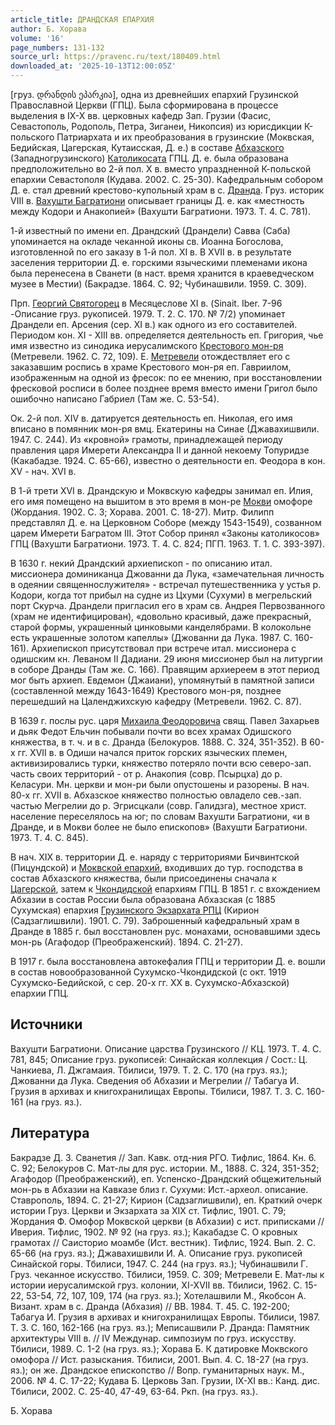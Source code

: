 ```yaml
---
article_title: ДРАНДСКАЯ ЕПАРХИЯ
author: Б. Хорава
volume: '16'
page_numbers: 131-132
source_url: https://pravenc.ru/text/180409.html
downloaded_at: '2025-10-13T12:00:05Z'
---
```


[груз. დრანდის ეპარკია], одна из древнейших епархий Грузинской Православной Церкви (ГПЦ). Была сформирована в процессе выделения в IX-X вв. церковных кафедр Зап. Грузии (Фасис, Севастополь, Родополь, Петра, Зиганеи, Никопсия) из юрисдикции К-польского Патриархата и их преобразования в грузинские (Моквская, Бедийская, Цагерская, Кутаисская, Д. е.) в составе [Абхазского](https://pravenc.ru/text/Абхазского.html) (Западногрузинского) [Католикосата](https://pravenc.ru/text/Католикосата.html) ГПЦ. Д. е. была образована предположительно во 2-й пол. X в. вместо упраздненной К-польской епархии Севастополя (Кудава. 2002. С. 25-30). Кафедральным собором Д. е. стал древний крестово-купольный храм в с. [Дранда](https://pravenc.ru/text/Дранда.html). Груз. историк VIII в. [Вахушти Багратиони](<https://pravenc.ru/text/Вахушти Багратиони.html>) описывает границы Д. е. как «местность между Кодори и Анакопией» (Вахушти Багратиони. 1973. Т. 4. С. 781).

1-й известный по имени еп. Драндский (Драндели) Савва (Саба) упоминается на окладе чеканной иконы св. Иоанна Богослова, изготовленной по его заказу в 1-й пол. XI в. В XVII в. в результате заселения территории Д. е. горскими языческими племенами икона была перенесена в Сванети (в наст. время хранится в краеведческом музее в Местии) (Бакрадзе. 1864. С. 92; Чубинашвили. 1959. С. 309).

Прп. [Георгий Святогорец](<https://pravenc.ru/text/Георгий Святогорец.html>) в Месяцеслове XI в. (Sinait. Iber. 7-96 -Описание груз. рукописей. 1979. Т. 2. С. 170. № 7/2) упоминает Драндели еп. Арсения (сер. XI в.) как одного из его составителей. Периодом кон. XI - XIII вв. определяется деятельность еп. Григория, чье имя известно из синодика иерусалимского [Крестового мон-ря](<https://pravenc.ru/text/Крестового мон-ря.html>) (Метревели. 1962. С. 72, 109). Е. [Метревели](https://pravenc.ru/text/Метревели.html) отождествляет его с заказавшим роспись в храме Крестового мон-ря еп. Гавриилом, изображенным на одной из фресок: по ее мнению, при восстановлении фресковой росписи в более позднее время вместо имени Григол было ошибочно написано Габриел (Там же. С. 53-54).

Ок. 2-й пол. XIV в. датируется деятельность еп. Николая, его имя вписано в помянник мон-ря вмц. Екатерины на Синае (Джавахишвили. 1947. С. 244). Из «кровной» грамоты, принадлежащей периоду правления царя Имерети Александра II и данной некоему Топуридзе (Какабадзе. 1924. С. 65-66), известно о деятельности еп. Феодора в кон. XV - нач. XVI в.

В 1-й трети XVI в. Драндскую и Моквскую кафедры занимал еп. Илия, его имя помещено на вышитом в это время в мон-ре [Мокви](https://pravenc.ru/text/Мокви.html) омофоре (Жордания. 1902. С. 3; Хорава. 2001. С. 18-27). Митр. Филипп представлял Д. е. на Церковном Соборе (между 1543-1549), созванном царем Имерети Багратом III. Этот Собор принял «Законы католикосов» ГПЦ (Вахушти Багратиони. 1973. Т. 4. С. 824; ПГП. 1963. Т. 1. С. 393-397).

В 1630 г. некий Драндский архиепископ - по описанию итал. миссионера доминиканца Джованни да Лука, «замечательная личность в одеянии священнослужителя» - встречал путешественника у устья р. Кодори, когда тот прибыл на судне из Цхуми (Сухуми) в мегрельский порт Скурча. Драндели пригласил его в храм св. Андрея Первозванного (храм не идентифицирован), «довольно красивый, даже прекрасный, старой формы, украшенный цинковыми канделябрами. В колокольне есть украшенные золотом капеллы» (Джованни да Лука. 1987. С. 160-161). Архиепископ присутствовал при встрече итал. миссионера с одишским кн. Леваном II Дадиани. 29 июня миссионер был на литургии в соборе Дранды (Там же. С. 166). Правящим архиереем в этот период мог быть архиеп. Евдемон (Джаиани), упомянутый в памятной записи (составленной между 1643-1649) Крестового мон-ря, позднее перешедший на Цаленджихскую кафедру (Метревели. 1962. С. 87).

В 1639 г. послы рус. царя [Михаила Феодоровича](<https://pravenc.ru/text/МИХАИЛ ФЕОДОРОВИЧ.html>) свящ. Павел Захарьев и дьяк Федот Ельчин побывали почти во всех храмах Одишского княжества, в т. ч. и в с. Дранда (Белокуров. 1888. С. 324, 351-352). В 60-х гг. XVII в. в Одиши начался приток горских языческих племен, активизировались турки, княжество потеряло почти всю северо-зап. часть своих территорий - от р. Анакопия (совр. Псырцха) до р. Келасури. Мн. церкви и мон-ри были опустошены и разорены. В нач. 80-х гг. XVII в. Абхазское княжество полностью овладело сев.-зап. частью Мегрелии до р. Эгрисцкали (совр. Галидзга), местное христ. население переселялось на юг; по словам Вахушти Багратиони, «и в Дранде, и в Мокви более не было епископов» (Вахушти Багратиони. 1973. Т. 4. С. 845).

В нач. XIX в. территории Д. е. наряду с территориями Бичвинтской (Пицундской) и [Моквской епархий](<https://pravenc.ru/text/Моквской епархий.html>), входивших до тур. господства в состав Абхазского княжества, были присоединены сначала к [Цагерской](https://pravenc.ru/text/Цагерской.html), затем к [Чкондидской](https://pravenc.ru/text/Чкондидской.html) епархиям ГПЦ. В 1851 г. с вхождением Абхазии в состав России была образована Абхазская (с 1885 Сухумская) епархия [Грузинского Экзархата РПЦ](<https://pravenc.ru/text/Грузинского Экзархата РПЦ.html>) (Кирион (Садзаглишвили). 1901. С. 79). Заброшенный кафедральный храм в Дранде в 1885 г. был восстановлен рус. монахами, основавшими здесь мон-рь (Агафодор (Преображенский). 1894. С. 21-27).

В 1917 г. была восстановлена автокефалия ГПЦ и территории Д. е. вошли в состав новообразованной Сухумско-Чкондидской (с окт. 1919 Сухумско-Бедийской, с сер. 20-х гг. XX в. Сухумско-Абхазской) епархии ГПЦ.

## Источники

Вахушти Багратиони. Описание царства Грузинского // КЦ. 1973. Т. 4. С. 781, 845; Описание груз. рукописей: Синайская коллекция / Сост.: Ц. Чанкиева, Л. Джгамаия. Тбилиси, 1979. Т. 2. С. 170 (на груз. яз.); Джованни да Лука. Сведения об Абхазии и Мегрелии // Табагуа И. Грузия в архивах и книгохранилищах Европы. Тбилиси, 1987. Т. 3. С. 160-161 (на груз. яз.).

## Литература

Бакрадзе Д. З. Сванетия // Зап. Кавк. отд-ния РГО. Тифлис, 1864. Кн. 6. С. 92; Белокуров С. Мат-лы для рус. истории. М., 1888. С. 324, 351-352; Агафодор (Преображенский), еп. Успенско-Драндский общежительный мон-рь в Абхазии на Кавказе близ г. Сухуми: Ист.-археол. описание. Ставрополь, 1894. С. 21-27; Кирион (Садзаглишвили), еп. Краткий очерк истории Груз. Церкви и Экзархата за XIX ст. Тифлис, 1901. С. 79; Жордания Ф. Омофор Моквской церкви (в Абхазии) с ист. приписками // Иверия. Тифлис, 1902. № 92 (на груз. яз.); Какабадзе С. О кровных грамотах // Саисторио моамбе (Ист. вестник). Тифлис, 1924. Вып. 2. С. 65-66 (на груз. яз.); Джавахишвили И. А. Описание груз. рукописей Синайской горы. Тбилиси, 1947. С. 244 (на груз. яз.); Чубинашвили Г. Груз. чеканное искусство. Тбилиси, 1959. С. 309; Метревели Е. Мат-лы к истории иерусалимской груз. колонии, XI-XVII вв. Тбилиси, 1962. С. 15-22, 53-54, 72, 107, 109, 174 (на груз. яз.); Хотелашвили М., Якобсон А. Визант. храм в с. Дранда (Абхазия) // ВВ. 1984. Т. 45. С. 192-200; Табагуа И. Грузия в архивах и книгохранилищах Европы. Тбилиси, 1987. Т. 3. С. 160, 162-166 (на груз. яз.); Меписашвили Р. Дранда: Памятник архитектуры VIII в. // IV Междунар. симпозиум по груз. искусству. Тбилиси, 1989. С. 1-2 (на груз. яз.); Хорава Б. К датировке Моквского омофора // Ист. разыскания. Тбилиси, 2001. Вып. 4. С. 18-27 (на груз. яз.); он же. Драндское епископство // Вопр. гуманитарных наук. М., 2006. № 4. С. 17-22; Кудава Б. Церковь Зап. Грузии, IX-XI вв.: Канд. дис. Тбилиси, 2002. С. 25-40, 47-49, 63-64. Ркп. (на груз. яз.).

Б. Хорава
